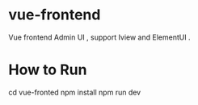 # vue-frontend
Vue frontend Admin UI , support Iview and ElementUI . 


# How to Run 
cd vue-fronted
npm install
npm run dev 
